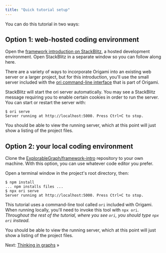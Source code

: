 ```yaml
---
title: "Quick tutorial setup"
---
```


You can do this tutorial in two ways:

## Option 1: web-hosted coding environment

Open the [framework introduction on StackBlitz](https://stackblitz.com/github/ExplorableGraph/framework-intro), a hosted development environment. Open StackBlitz in a separate window so you can follow along here.

There are a variety of ways to incorporate Origami into an existing web server or a larger project, but for this introduction, you'll use the small server included with the [ori command-line interface](/cli) that is part of Origami.

StackBlitz will start the ori server automatically. You may see a StackBlitz message requiring you to enable certain cookies in order to run the server. You can start or restart the server with:

```console
$ ori serve
Server running at http://localhost:5000. Press Ctrl+C to stop.
```

You should be able to view the running server, which at this point will just show a listing of the project files.

## Option 2: your local coding environment

Clone the [ExplorableGraph/framework-intro](https://github.com/ExplorableGraph/framework-intro) repository to your own machine. With this option, you can use whatever code editor you prefer.

Open a terminal window in the project's root directory, then:

```console
$ npm install
... npm installs files ...
$ npx ori serve
Server running at http://localhost:5000. Press Ctrl+C to stop.
```

This tutorial uses a command-line tool called `ori` included with Origami. When running locally, you'll need to invoke this tool with `npx ori`. _Throughout the rest of the tutorial, where you see `ori`, you should type `npx ori` instead._

You should be able to view the running server, which at this point will just show a listing of the project files.

Next: [Thinking in graphs](intro1.html) »
